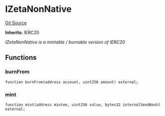 # IZetaNonNative
[Git Source](https://github.com/zeta-chain/protocol-contracts/blob/main/v2/v2/v2/v2/v2/v2/contracts/evm/legacy/IZetaNonNative.sol)

**Inherits:**
IERC20

*IZetaNonNative is a mintable / burnable version of IERC20*


## Functions
### burnFrom


```solidity
function burnFrom(address account, uint256 amount) external;
```

### mint


```solidity
function mint(address mintee, uint256 value, bytes32 internalSendHash) external;
```

